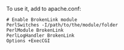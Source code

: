 To use it, add to apache.conf:

    # Enable BrokenLink module
    PerlSwitches -I/path/to/the/module/folder
    PerlModule BrokenLink
    PerlLogHandler BrokenLink
    Options +ExecCGI

